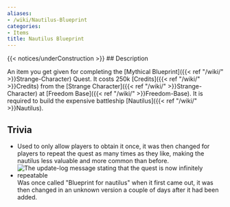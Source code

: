 ```yaml
---
aliases:
- /wiki/Nautilus-Blueprint
categories:
- Items
title: Nautilus Blueprint
---
```


{{< notices/underConstruction >}} ## Description

An item you get given for completing the [Mythical Blueprint]({{< ref "/wiki/" >}}Strange-Character) Quest. It costs 250k [Credits]({{< ref "/wiki/" >}}Credits) from the [Strange Character]({{< ref "/wiki/" >}}Strange-Character) at [Freedom Base]({{< ref "/wiki/" >}}Freedom-Base). It is required to build the expensive battleship [Nautilus]({{< ref "/wiki/" >}}Nautilus).

## Trivia

- Used to only allow players to obtain it once, it was then changed for players to repeat the quest as many times as they like, making the nautilus less valuable and more common than before.
- ![The update-log message stating that the quest is now infinitely
repeatable](Updatelog-nautilus.png "The update-log message stating that the quest is now infinitely repeatable")Was once called "Blueprint for nautilus" when it first came out, it was then changed in an unknown version a couple of days after it had been added.